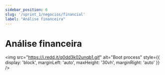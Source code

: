 ```yaml
---
sidebar_position: 6
slug: '/sprint_1/negocios/financial'
label: "Análise financeira"
---
```


# Análise financeira

<img src="https://i.redd.it/q0dd3k02unqb1.gif" alt="Boot process" style={{ display: 'block', marginLeft: 'auto', maxHeight: '30vh', marginRight: 'auto' }} />